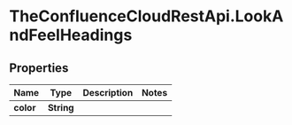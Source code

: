 # TheConfluenceCloudRestApi.LookAndFeelHeadings

## Properties
Name | Type | Description | Notes
------------ | ------------- | ------------- | -------------
**color** | **String** |  | 
